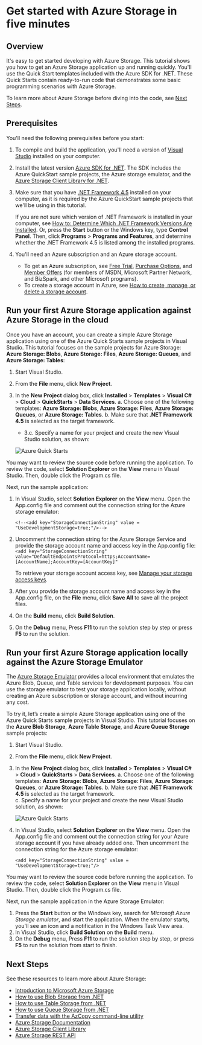 <properties 
	pageTitle="Get started with Azure Storage in five minutes | Microsoft Azure" 
	description="Quickly ramp up on Microsoft Azure Blobs, Table, and Queues using Azure Storage Quick Starts, Visual Studio, and the Azure storage emulator. Run your first Azure Storage application in five minutes." 
	services="storage" 
	documentationCenter=".net" 
	authors="tamram" 
	manager="carmonm" 
	editor="tysonn"/>

<tags 
	ms.service="storage" 
	ms.workload="storage" 
	ms.tgt_pltfrm="na" 
	ms.devlang="dotnet" 
	ms.topic="article" 
	ms.date="12/17/2015" 
	ms.author="tamram"/>

# Get started with Azure Storage in five minutes 

## Overview

It's easy to get started developing with Azure Storage. This tutorial shows you how to get an Azure Storage application up and running quickly. You'll use the Quick Start templates included with the Azure SDK for .NET. These Quick Starts contain ready-to-run code that demonstrates some basic programming scenarios with Azure Storage. 

To learn more about Azure Storage before diving into the code, see [Next Steps](#next-steps).

## Prerequisites

You'll need the following prerequisites before you start:

1. To compile and build the application, you'll need a version of [Visual Studio](https://www.visualstudio.com/) installed on your computer. 

2. Install the latest version [Azure SDK for .NET](http://azure.microsoft.com/downloads/). The SDK includes the Azure QuickStart sample projects, the Azure storage emulator, and the [Azure Storage Client Library for .NET](https://msdn.microsoft.com/library/azure/wa_storage_30_reference_home.aspx).

3. Make sure that you have [.NET Framework 4.5](http://www.microsoft.com/download/details.aspx?id=30653) installed on your computer, as it is required by the Azure QuickStart sample projects that we'll be using in this tutorial. 

	If you are not sure which version of .NET Framework is installed in your computer, see [How to: Determine Which .NET Framework Versions Are Installed](https://msdn.microsoft.com/vstudio/hh925568.aspx). Or, press the **Start** button or the Windows key, type **Control Panel**. Then, click **Programs** > **Programs and Features**, and determine whether the .NET Framework 4.5 is listed among the installed programs.

4. You'll need an Azure subscription and an Azure storage account.

    - To get an Azure subscription, see [Free Trial](http://azure.microsoft.com/pricing/free-trial/), [Purchase Options](http://azure.microsoft.com/pricing/purchase-options/), and [Member Offers](http://azure.microsoft.com/pricing/member-offers/) (for members of MSDN, Microsoft Partner Network, and BizSpark, and other Microsoft programs).
    - To create a storage account in Azure, see [How to create, manage, or delete a storage account](storage-create-storage-account.md).

## Run your first Azure Storage application against Azure Storage in the cloud

Once you have an account, you can create a simple Azure Storage application using one of the Azure Quick Starts sample projects in Visual Studio. This tutorial focuses on the sample projects for Azure Storage: **Azure Storage: Blobs**, **Azure Storage: Files**, **Azure Storage: Queues**, and **Azure Storage: Tables**:

1. Start Visual Studio.
2. From the **File** menu, click **New Project**.
3. In the **New Project** dialog box, click **Installed** > **Templates** > **Visual C#** > **Cloud** > **QuickStarts** > **Data Services**.
	a. Choose one of the following templates: **Azure Storage: Blobs**, **Azure Storage: Files**, **Azure Storage: Queues**, or **Azure Storage: Tables**.
	b. Make sure that **.NET Framework 4.5** is selected as the target framework.
	- 3.c. Specify a name for your project and create the new Visual Studio solution, as shown:
	
	![Azure Quick Starts][Image1]

You may want to review the source code before running the application. To review the code, select **Solution Explorer** on the **View** menu in Visual Studio. Then, double click the Program.cs file. 

Next, run the sample application:

1.	In Visual Studio, select **Solution Explorer** on the **View** menu. Open  the App.config file and comment out the connection string for the Azure storage emulator:

	`<!--<add key="StorageConnectionString" value = "UseDevelopmentStorage=true;"/>-->`

2.	Uncomment the connection string for the Azure Storage Service and provide the storage account name and access key in the App.config file:
	`<add key="StorageConnectionString" value="DefaultEndpointsProtocol=https;AccountName=[AccountName];AccountKey=[AccountKey]"`

	To retrieve your storage account access key, see [Manage your storage access keys](storage-create-storage-account.md#manage-your-storage-access-keys).

3.	After you provide the storage account name and access key in the App.config file, on the **File** menu, click **Save All** to save all the project files.
4.	On the **Build** menu, click **Build Solution**.
5.	On the **Debug** menu, Press **F11** to run the solution step by step or press **F5** to run the solution.


## Run your first Azure Storage application locally against the Azure Storage Emulator

The [Azure Storage Emulator](storage-use-emulator.md) provides a local environment that emulates the Azure Blob, Queue, and Table services for development purposes. You can use the storage emulator to test your storage application locally, without creating an Azure subscription or storage account, and without incurring any cost.

To try it, let’s create a simple Azure Storage application using one of the Azure Quick Starts sample projects in Visual Studio. This tutorial focuses on the **Azure Blob Storage**, **Azure Table Storage**, and **Azure Queue Storage** sample projects:

1. Start Visual Studio.
2. From the **File** menu, click **New Project**.
3. In the **New Project** dialog box, click **Installed** > **Templates** > **Visual C#** > **Cloud** > **QuickStarts** > **Data Services**.
	a. Choose one of the following templates: **Azure Storage: Blobs**, **Azure Storage: Files**, **Azure Storage: Queues**, or **Azure Storage: Tables**.
	b. Make sure that **.NET Framework 4.5** is selected as the target framework.	
	c. Specify a name for your project and create the new Visual Studio solution, as shown:
	
	![Azure Quick Starts][Image1]

4.	In Visual Studio, select **Solution Explorer** on the **View** menu. Open  the App.config file and comment out the connection string for your Azure storage account if you have already added one. Then uncomment the connection string for the Azure storage emulator:

	`<add key="StorageConnectionString" value = "UseDevelopmentStorage=true;"/>`

You may want to review the source code before running the application. To review the code, select **Solution Explorer** on the **View** menu in Visual Studio. Then, double click the Program.cs file. 

Next, run the sample application in the Azure Storage Emulator:

1.	Press the **Start** button or the Windows key, search for *Microsoft Azure Storage emulator*, and start the application. When the emulator starts, you'll see an icon and a notification in the Windows Task View area.
2.	In Visual Studio, click **Build Solution** on the **Build** menu. 
3.	On the **Debug** menu, Press **F11** to run the solution step by step, or press **F5** to run the solution from start to finish.

## Next Steps

See these resources to learn more about Azure Storage:

* [Introduction to Microsoft Azure Storage](storage-introduction.md)
* [How to use Blob Storage from .NET](storage-dotnet-how-to-use-blobs.md)
* [How to use Table Storage from .NET](storage-dotnet-how-to-use-tables.md)
* [How to use Queue Storage from .NET](storage-dotnet-how-to-use-queues.md)
* [Transfer data with the AzCopy command-line utility](storage-use-azcopy)
* [Azure Storage Documentation](http://azure.microsoft.com/documentation/services/storage/)
* [Azure Storage Client Library](https://msdn.microsoft.com/library/azure/wa_storage_30_reference_home.aspx)
* [Azure Storage REST API](https://msdn.microsoft.com/library/azure/dd179355.aspx)

[Image1]: ./media/storage-getting-started-guide/QuickStart.png
 
